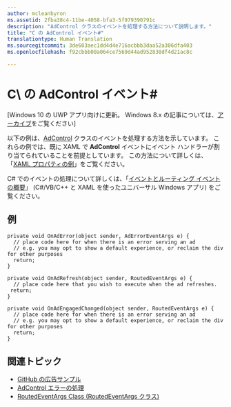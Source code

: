 ```yaml
---
author: mcleanbyron
ms.assetid: 2fba38c4-11be-4058-bfa3-5f979390791c
description: "AdControl クラスのイベントを処理する方法について説明します。"
title: "C の AdControl イベント#"
translationtype: Human Translation
ms.sourcegitcommit: 3de603aec1dd4d4e716acbbb3daa52a306dfa403
ms.openlocfilehash: f92cbbb00a064ce7569d44ad952838df4d21ac8c

---
```


# C\ の AdControl イベント# #  


\[Windows 10 の UWP アプリ向けに更新。 Windows 8.x の記事については、[アーカイブ](http://go.microsoft.com/fwlink/p/?linkid=619132)をご覧ください\]

以下の例は、[AdControl](https://msdn.microsoft.com/library/windows/apps/microsoft.advertising.winrt.ui.adcontrol.aspx) クラスのイベントを処理する方法を示しています。 これらの例では、既に XAML で **AdControl** イベントにイベント ハンドラーが割り当てられていることを前提としています。 この方法について詳しくは、「[XAML プロパティの例](xaml-properties-example.md)」をご覧ください。

C# でのイベントの処理について詳しくは、「[イベントとルーティング イベントの概要](http://msdn.microsoft.com/library/windows/apps/hh758286)」 (C#/VB/C++ と XAML を使ったユニバーサル Windows アプリ) をご覧ください。

## 例


``` syntax
private void OnAdError(object sender, AdErrorEventArgs e) {
  // place code here for when there is an error serving an ad
  // e.g. you may opt to show a default experience, or reclaim the div for other purposes
  return;
}

private void OnAdRefresh(object sender, RoutedEventArgs e) {
  // place code here that you wish to execute when the ad refreshes.
 return;
}

private void OnAdEngagedChanged(object sender, RoutedEventArgs e) {
  // place code here for when there is an error serving an ad
  // e.g. you may opt to show a default experience, or reclaim the div for other purposes
  return;
}
```

## 関連トピック

* [GitHub の広告サンプル](http://aka.ms/githubads)
* [AdControl エラーの処理](adcontrol-error-handling.md)
* [RoutedEventArgs Class (RoutedEventArgs クラス)](http://msdn.microsoft.com/library/system.windows.routedeventargs.aspx)

 

 



<!--HONumber=Jul16_HO2-->


